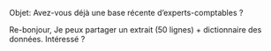 Objet: Avez-vous déjà une base récente d’experts-comptables ?

Re-bonjour,
Je peux partager un extrait (50 lignes) + dictionnaire des données. Intéressé ?